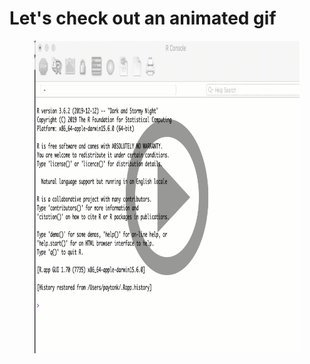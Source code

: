 <script
  src="https://code.jquery.com/jquery-3.6.0.slim.min.js"
  integrity="sha256-u7e5khyithlIdTpu22PHhENmPcRdFiHRjhAuHcs05RI="
  crossorigin="anonymous"></script>

# Let's check out an animated gif

<figure>
  <img src="img/r_console.png" height="500" width="800" alt="Static Image" data-alt="img/r_console.gif">
</figure>

<script src="js/scripts.js"></script>
